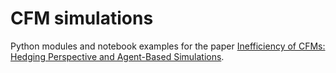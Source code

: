 # CFM simulations

Python modules and notebook examples for the paper [Inefficiency of CFMs: Hedging Perspective and Agent-Based Simulations](https://papers.ssrn.com/sol3/papers.cfm?abstract_id=4352120).
